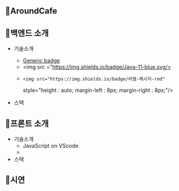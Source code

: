 ## 💙AroundCafe


## 💙백엔드 소개
 * 기술소개
   - [Generic badge](https://img.shields.io/badge/version-0.0.1-critical.svg)
   - <img src ="https://img.shields.io/badge/Java-11-blue.svg/>
   -     <img src="https://img.shields.io/badge/라벨-메시지-red"
        style="height : auto; margin-left : 8px; margin-right : 8px;"/>

 * 스택
## 💙프론트 소개
 * 기술소개
   - JavaScript on VScode
   - 
 * 스택
## 💙시연
